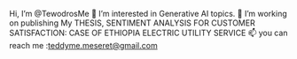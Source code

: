 Hi, I’m @TewodrosMe
👀 I’m interested in Generative AI topics.
🌱 I’m working on publishing My THESIS, SENTIMENT ANALYSIS FOR CUSTOMER SATISFACTION: CASE OF ETHIOPIA ELECTRIC UTILITY SERVICE
📫 you can reach me :teddyme.meseret@gmail.com
